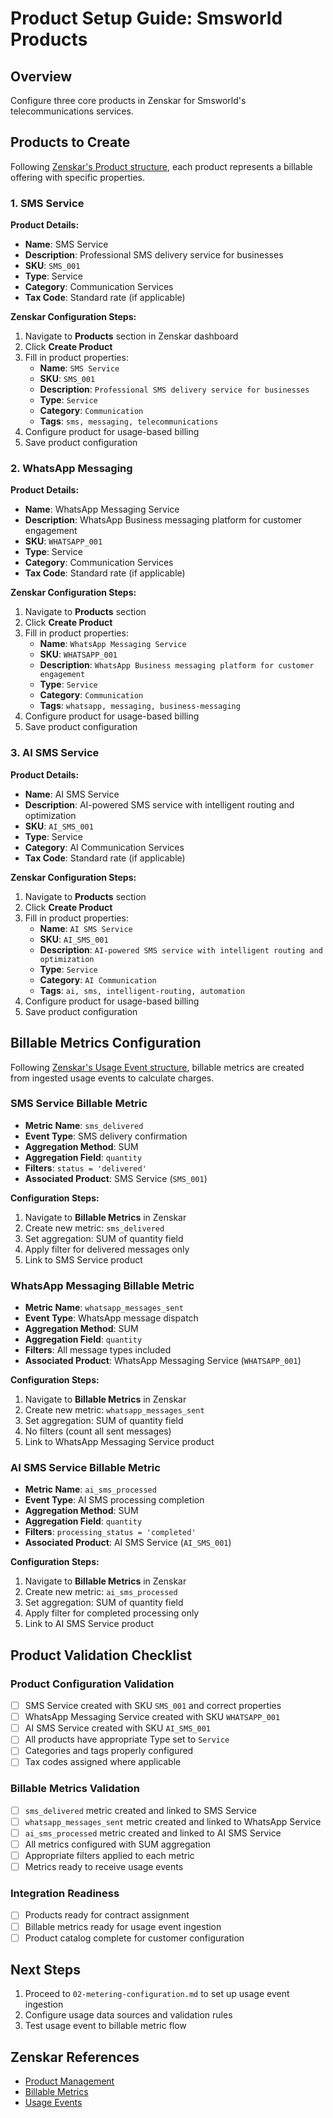 # Product Setup Guide: Smsworld Products

## Overview
Configure three core products in Zenskar for Smsworld's telecommunications services.

## Products to Create

Following [Zenskar's Product structure](https://docs.zenskar.com/docs/product), each product represents a billable offering with specific properties.

### 1. SMS Service
**Product Details:**
- **Name**: SMS Service
- **Description**: Professional SMS delivery service for businesses
- **SKU**: `SMS_001`
- **Type**: Service
- **Category**: Communication Services
- **Tax Code**: Standard rate (if applicable)

**Zenskar Configuration Steps:**
1. Navigate to **Products** section in Zenskar dashboard
2. Click **Create Product**
3. Fill in product properties:
   - **Name**: `SMS Service`
   - **SKU**: `SMS_001`
   - **Description**: `Professional SMS delivery service for businesses`
   - **Type**: `Service`
   - **Category**: `Communication`
   - **Tags**: `sms, messaging, telecommunications`
4. Configure product for usage-based billing
5. Save product configuration

### 2. WhatsApp Messaging
**Product Details:**
- **Name**: WhatsApp Messaging Service
- **Description**: WhatsApp Business messaging platform for customer engagement
- **SKU**: `WHATSAPP_001`
- **Type**: Service
- **Category**: Communication Services
- **Tax Code**: Standard rate (if applicable)

**Zenskar Configuration Steps:**
1. Navigate to **Products** section
2. Click **Create Product**
3. Fill in product properties:
   - **Name**: `WhatsApp Messaging Service`
   - **SKU**: `WHATSAPP_001`
   - **Description**: `WhatsApp Business messaging platform for customer engagement`
   - **Type**: `Service`
   - **Category**: `Communication`
   - **Tags**: `whatsapp, messaging, business-messaging`
4. Configure product for usage-based billing
5. Save product configuration

### 3. AI SMS Service
**Product Details:**
- **Name**: AI SMS Service
- **Description**: AI-powered SMS service with intelligent routing and optimization
- **SKU**: `AI_SMS_001`
- **Type**: Service
- **Category**: AI Communication Services
- **Tax Code**: Standard rate (if applicable)

**Zenskar Configuration Steps:**
1. Navigate to **Products** section
2. Click **Create Product**
3. Fill in product properties:
   - **Name**: `AI SMS Service`
   - **SKU**: `AI_SMS_001`
   - **Description**: `AI-powered SMS service with intelligent routing and optimization`
   - **Type**: `Service`
   - **Category**: `AI Communication`
   - **Tags**: `ai, sms, intelligent-routing, automation`
4. Configure product for usage-based billing
5. Save product configuration

## Billable Metrics Configuration

Following [Zenskar's Usage Event structure](https://docs.zenskar.com/docs/usage-event), billable metrics are created from ingested usage events to calculate charges.

### SMS Service Billable Metric
- **Metric Name**: `sms_delivered`
- **Event Type**: SMS delivery confirmation
- **Aggregation Method**: SUM
- **Aggregation Field**: `quantity`
- **Filters**: `status = 'delivered'`
- **Associated Product**: SMS Service (`SMS_001`)

**Configuration Steps:**
1. Navigate to **Billable Metrics** in Zenskar
2. Create new metric: `sms_delivered`
3. Set aggregation: SUM of quantity field
4. Apply filter for delivered messages only
5. Link to SMS Service product

### WhatsApp Messaging Billable Metric
- **Metric Name**: `whatsapp_messages_sent`
- **Event Type**: WhatsApp message dispatch
- **Aggregation Method**: SUM
- **Aggregation Field**: `quantity`
- **Filters**: All message types included
- **Associated Product**: WhatsApp Messaging Service (`WHATSAPP_001`)

**Configuration Steps:**
1. Navigate to **Billable Metrics** in Zenskar
2. Create new metric: `whatsapp_messages_sent`
3. Set aggregation: SUM of quantity field
4. No filters (count all sent messages)
5. Link to WhatsApp Messaging Service product

### AI SMS Service Billable Metric
- **Metric Name**: `ai_sms_processed`
- **Event Type**: AI SMS processing completion
- **Aggregation Method**: SUM
- **Aggregation Field**: `quantity`
- **Filters**: `processing_status = 'completed'`
- **Associated Product**: AI SMS Service (`AI_SMS_001`)

**Configuration Steps:**
1. Navigate to **Billable Metrics** in Zenskar
2. Create new metric: `ai_sms_processed`
3. Set aggregation: SUM of quantity field
4. Apply filter for completed processing only
5. Link to AI SMS Service product

## Product Validation Checklist

### Product Configuration Validation
- [ ] SMS Service created with SKU `SMS_001` and correct properties
- [ ] WhatsApp Messaging Service created with SKU `WHATSAPP_001`
- [ ] AI SMS Service created with SKU `AI_SMS_001`
- [ ] All products have appropriate Type set to `Service`
- [ ] Categories and tags properly configured
- [ ] Tax codes assigned where applicable

### Billable Metrics Validation
- [ ] `sms_delivered` metric created and linked to SMS Service
- [ ] `whatsapp_messages_sent` metric created and linked to WhatsApp Service  
- [ ] `ai_sms_processed` metric created and linked to AI SMS Service
- [ ] All metrics configured with SUM aggregation
- [ ] Appropriate filters applied to each metric
- [ ] Metrics ready to receive usage events

### Integration Readiness
- [ ] Products ready for contract assignment
- [ ] Billable metrics ready for usage event ingestion
- [ ] Product catalog complete for customer configuration

## Next Steps
1. Proceed to `02-metering-configuration.md` to set up usage event ingestion
2. Configure usage data sources and validation rules
3. Test usage event to billable metric flow

## Zenskar References
- [Product Management](https://docs.zenskar.com/docs/product)
- [Billable Metrics](https://docs.zenskar.com/docs/billable-metrics)
- [Usage Events](https://docs.zenskar.com/docs/usage-event) 